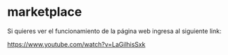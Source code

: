 ﻿# marketplace

Si quieres ver el funcionamiento de la página web ingresa al siguiente link:


https://www.youtube.com/watch?v=LaGilhisSxk
